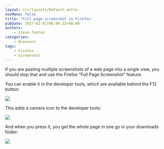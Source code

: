 ```yaml
---
layout: src/layouts/Default.astro
navMenu: false
title: 'Full page screenshot in Firefox'
pubDate: 2017-02-01T06:00:32+00:00
authors:
    - steve-fenton
categories:
    - Browsers
tags:
    - Firefox
    - Screenshot
---
```


If you are pasting multiple screenshots of a web page into a single view, you should stop that and use the Firefox “Full Page Screenshot” feature.

You can enable it in the developer tools, which are available behind the F12 button:

![](/img/2017/01/screenshot-settings.png)

This adds a camera icon to the developer tools:

![](/img/2017/01/screenshot-icon.png)

And when you press it, you get the whole page in one go in your downloads folder:

![](/img/2017/01/screenshot-fullpage.png)